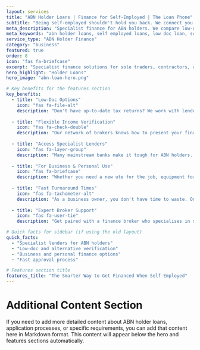```yaml
---
layout: services
title: "ABN Holder Loans | Finance for Self-Employed | The Loan Phone"
subtitle: "Being self-employed shouldn't hold you back. We connect you with lenders who understand your business and offer flexible finance for ABN holders."
meta_description: "Specialist finance for ABN holders. We compare low-doc and alternative income verification loans for sole traders, contractors, and the self-employed."
meta_keywords: "abn holder loans, self employed loans, low doc loan, sole trader finance, contractor loan"
service_type: "ABN Holder Finance"
category: "business"
featured: true
order: 8
icon: "fas fa-briefcase"
excerpt: "Specialist finance solutions for sole traders, contractors, and self-employed professionals who need flexible lending options."
hero_highlight: "Holder Loans"
hero_image: "abn-loan-hero.png"

# Key benefits for the features section
key_benefits:
  - title: "Low-Doc Options"
    icon: "fas fa-file-alt"
    description: "Don't have up-to-date tax returns? We work with lenders who offer low-documentation loans based on alternative income verification like BAS or bank statements."
    
  - title: "Flexible Income Verification"
    icon: "fas fa-check-double"
    description: "Our network of brokers knows how to present your financial situation in the best possible light, using accountant's letters and other methods to prove your income."
    
  - title: "Access Specialist Lenders"
    icon: "fas fa-layer-group"
    description: "Many mainstream banks make it tough for ABN holders. We connect you with specialist lenders who understand the nuances of self-employed income."
    
  - title: "For Business & Personal Use"
    icon: "fas fa-briefcase"
    description: "Whether you need a new ute for the job, equipment for your business, or even a home loan, we can help you find the right finance solution."
    
  - title: "Fast Turnaround Times"
    icon: "fas fa-tachometer-alt"
    description: "As a business owner, you don't have time to waste. Our streamlined process is designed to get you an answer and funding as quickly as possible."
    
  - title: "Expert Broker Support"
    icon: "fas fa-user-tie"
    description: "Get paired with a finance broker who specialises in self-employed loans and can navigate the complexities on your behalf to secure a great outcome."

# Quick facts for sidebar (if using the old layout)
quick_facts:
  - "Specialist lenders for ABN holders"
  - "Low-doc and alternative verification"
  - "Business and personal finance options"
  - "Fast approval process"

# Features section title
features_title: "The Smarter Way to Get Financed When Self-Employed"
---
```


# Additional Content Section

If you need to add more detailed content about ABN holder loans, application processes, or specific requirements, you can add that content here in Markdown format. This content will appear below the hero and features sections automatically.
